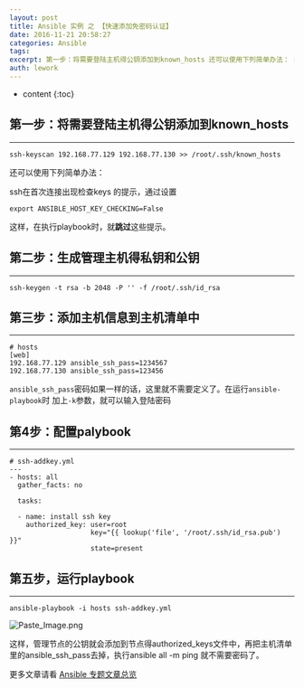 ```yaml
---
layout: post
title: Ansible 实例 之 【快速添加免密码认证】
date: 2016-11-21 20:58:27
categories: Ansible
tags:
excerpt: 第一步：将需要登陆主机得公钥添加到known_hosts 还可以使用下列简单办法： ssh在首次连接出现检查keys 的提示，通过设置 这样，在...
auth: lework
---
```

* content
{:toc}

## 第一步：将需要登陆主机得公钥添加到known_hosts
---
```
ssh-keyscan 192.168.77.129 192.168.77.130 >> /root/.ssh/known_hosts
```

还可以使用下列简单办法：

ssh在首次连接出现检查keys 的提示，通过设置
```
export ANSIBLE_HOST_KEY_CHECKING=False

```
这样，在执行playbook时，就**跳过**这些提示。

## 第二步：生成管理主机得私钥和公钥
---
```
ssh-keygen -t rsa -b 2048 -P '' -f /root/.ssh/id_rsa
```

## 第三步：添加主机信息到主机清单中
---
```
# hosts
[web]
192.168.77.129 ansible_ssh_pass=1234567
192.168.77.130 ansible_ssh_pass=123456
```

`ansible_ssh_pass`密码如果一样的话，这里就不需要定义了。在运行`ansible-playbook`时 加上`-k`参数，就可以输入登陆密码

## 第4步：配置palybook
---

```
# ssh-addkey.yml 
---
- hosts: all
  gather_facts: no

  tasks:

  - name: install ssh key
    authorized_key: user=root 
                    key="{{ lookup('file', '/root/.ssh/id_rsa.pub') }}" 
                    state=present
```

## 第五步，运行playbook
---
```
ansible-playbook -i hosts ssh-addkey.yml
```

![Paste_Image.png](http://upload-images.jianshu.io/upload_images/3629406-dc2512a268b0464b.png?imageMogr2/auto-orient/strip%7CimageView2/2/w/1240)

这样，管理节点的公钥就会添加到节点得authorized_keys文件中，再把主机清单里的ansible_ssh_pass去掉，执行ansible all -m ping 就不需要密码了。

更多文章请看 [Ansible 专题文章总览](http://www.jianshu.com/p/c56a88b103f8)
